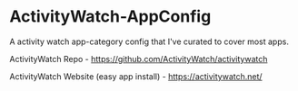 # ActivityWatch-AppConfig
A activity watch app-category config that I've curated to cover most apps.

ActivityWatch Repo - https://github.com/ActivityWatch/activitywatch

ActivityWatch Website (easy app install) - https://activitywatch.net/
